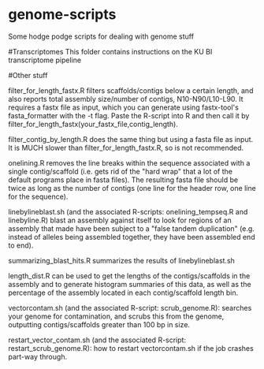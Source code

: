# genome-scripts
Some hodge podge scripts for dealing with genome stuff

#Transcriptomes
This folder contains instructions on the KU BI transcriptome pipeline

#Other stuff

filter_for_length_fastx.R filters scaffolds/contigs below a certain length, and also reports total assembly size/number of contigs, N10-N90/L10-L90. It requires a fastx file as input, which you can generate using fastx-tool's fasta_formatter with the -t flag. Paste the R-script into R and then call it by filter_for_length_fastx(your_fastx_file,contig_length).

filter_contig_by_length.R does the same thing but using a fasta file as input. It is MUCH slower than filter_for_length_fastx.R, so is not recommended. 

onelining.R removes the line breaks within the sequence associated with a single contig/scaffold (i.e. gets rid of the "hard wrap" that a lot of the default programs place in fasta files). The resulting fasta file should be twice as long as the number of contigs (one line for the header row, one line for the sequence).

linebylineblast.sh (and the associated R-scripts: onelining_tempseq.R and linebyline.R) blast an assembly against itself to look for regions of an assembly that made have been subject to a "false tandem duplication" (e.g. instead of alleles being assembled together, they have been assembled end to end).

summarizing_blast_hits.R summarizes the results of linebylineblast.sh

length_dist.R can be used to get the lengths of the contigs/scaffolds in the assembly and to generate histogram summaries of this data, as well as the percentage of the assembly located in each contig/scaffold length bin.

vectorcontam.sh (and the associated R-script: scrub_genome.R): searches your genome for contamination, and scrubs this from the genome, outputting contigs/scaffolds greater than 100 bp in size.

restart_vector_contam.sh (and the associated R-script: restart_scrub_genome.R): how to restart vectorcontam.sh if the job crashes part-way through.
